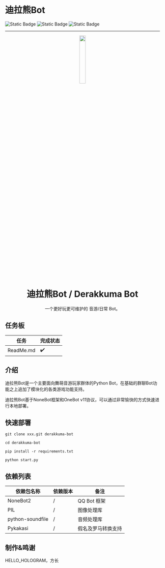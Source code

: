 # 迪拉熊Bot

![Static Badge](https://img.shields.io/badge/Dev-2025.03.08-blue)
![Static Badge](https://img.shields.io/badge/license-AGPLv3-orange)
![Static Badge](https://img.shields.io/badge/python-3.13%2B-green)

---

<div align="center">

<img src="docs/dxkuma.png" width="20%">

# 迪拉熊Bot / Derakkuma Bot

一个更好玩更可维护的 音游/日常 Bot。

</div>

## 任务板

| 任务        | 完成状态 |
|-----------|------|
| ReadMe.md | ✔️   |

## 介绍

迪拉熊Bot是一个主要面向舞萌音游玩家群体的Python Bot，在基础的群聊Bot功能之上追加了模块化的各类游戏功能支持。

迪拉熊Bot基于NoneBot框架和OneBot v11协议，可以通过非常愉快的方式快速进行本地部署。

## 快速部署

```shell
git clone xxx.git derakkuma-bot

cd derakkuma-bot

pip install -r requirements.txt

python start.py
```

## 依赖列表

| 依赖包名称            | 依赖版本 | 备注        |
|------------------|------|-----------|
| NoneBot2         | /    | QQ Bot 框架 |
| PIL              | /    | 图像处理库     |
| python-soundfile | /    | 音频处理库     |
| Pykakasi         | /    | 假名及罗马转换支持 |

## 制作&鸣谢

HELLO_HOLOGRAM，方长